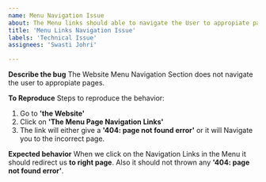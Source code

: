 ```yaml
---
name: Menu Navigation Issue
about: The Menu links should able to navigate the User to appropiate pages.
title: 'Menu Links Navigation Issue'
labels: 'Technical Issue'
assignees: 'Swasti Johri'

---
```


**Describe the bug**
The Website Menu Navigation Section does not navigate the user to appropiate pages.

**To Reproduce**
Steps to reproduce the behavior:
1. Go to **'the Website'**
2. Click on **'The Menu Page Navigation Links'**
3. The link will either give a **'404: page not found error'** or it will Navigate you to the incorrect page.

**Expected behavior**
When we click on the Navigation Links in the Menu it should redirect us **to right page**. Also it should not thrown any **'404: page not found error'**. 

